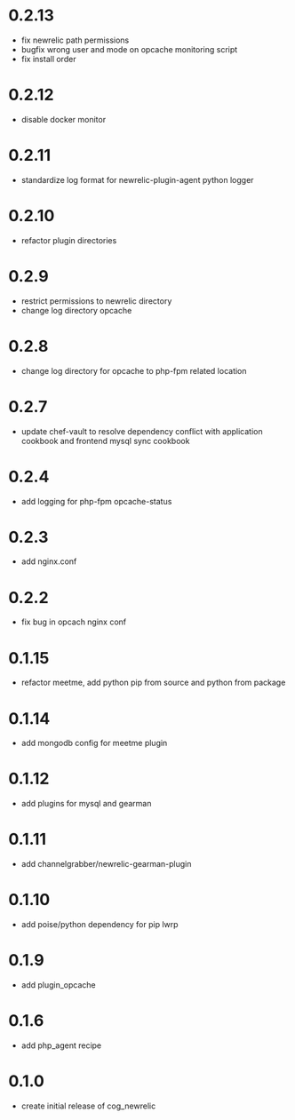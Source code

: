 # 0.2.13
- fix newrelic path permissions
- bugfix wrong user and mode on opcache monitoring script
- fix install order

# 0.2.12
- disable docker monitor

# 0.2.11
- standardize log format for newrelic-plugin-agent python logger

# 0.2.10
- refactor plugin directories

# 0.2.9
- restrict permissions to newrelic directory
- change log directory opcache

# 0.2.8
- change log directory for opcache to php-fpm related location

# 0.2.7
- update chef-vault to resolve dependency conflict with application cookbook and frontend mysql sync cookbook

# 0.2.4
- add logging for php-fpm opcache-status

# 0.2.3
- add nginx.conf

# 0.2.2
- fix bug in opcach nginx conf

# 0.1.15
- refactor meetme, add python pip from source and python from package

# 0.1.14
- add mongodb config for meetme plugin

# 0.1.12
- add plugins for mysql and gearman

# 0.1.11
- add channelgrabber/newrelic-gearman-plugin

# 0.1.10
- add poise/python dependency for pip lwrp

# 0.1.9
- add plugin_opcache

# 0.1.6
- add php_agent recipe

# 0.1.0
- create initial release of cog_newrelic
